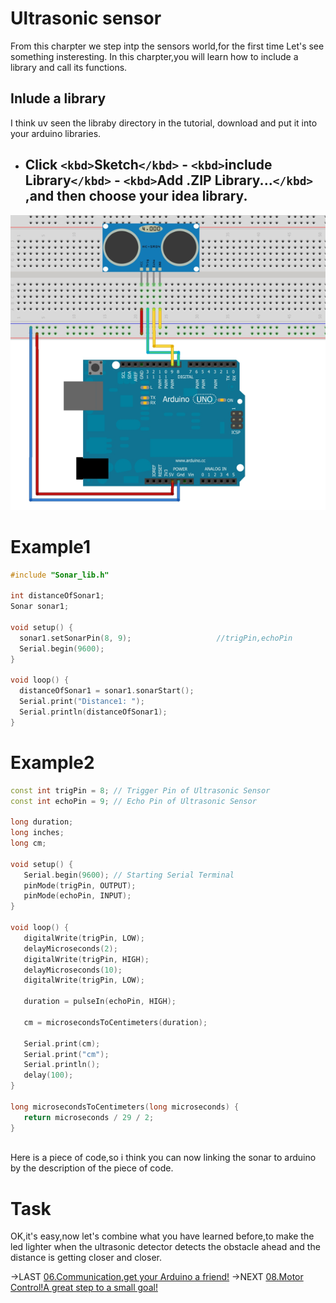 # Ultrasonic sensor

From this charpter we step intp the sensors world,for the first time Let's see something insteresting.
In this charpter,you will learn how to include a library and call its functions.

## Inlude a library

I think uv seen the libraby directory in the tutorial, download and put it into your arduino libraries.

- Click `<kbd>`Sketch`</kbd>` - `<kbd>`include Library`</kbd>` - `<kbd>`Add .ZIP Library...`</kbd>` ,and then choose your idea library.
  ---

<img src="pics/demoPics/HC-SR04-3.png">

# Example1

```C++
#include "Sonar_lib.h"

int distanceOfSonar1;
Sonar sonar1;

void setup() {
  sonar1.setSonarPin(8, 9);                   //trigPin,echoPin
  Serial.begin(9600);
}

void loop() {
  distanceOfSonar1 = sonar1.sonarStart();
  Serial.print("Distance1: ");
  Serial.println(distanceOfSonar1);
}
```

# Example2 
```C++
const int trigPin = 8; // Trigger Pin of Ultrasonic Sensor
const int echoPin = 9; // Echo Pin of Ultrasonic Sensor

long duration;
long inches;
long cm; 

void setup() {
   Serial.begin(9600); // Starting Serial Terminal
   pinMode(trigPin, OUTPUT);
   pinMode(echoPin, INPUT);
}

void loop() {
   digitalWrite(trigPin, LOW);
   delayMicroseconds(2);
   digitalWrite(trigPin, HIGH);
   delayMicroseconds(10);
   digitalWrite(trigPin, LOW);
  
   duration = pulseIn(echoPin, HIGH); 

   cm = microsecondsToCentimeters(duration);

   Serial.print(cm);
   Serial.print("cm");
   Serial.println();
   delay(100);
}

long microsecondsToCentimeters(long microseconds) {
   return microseconds / 29 / 2;
}
  
```
Here is a piece of code,so i think you can now linking the sonar to arduino by the description of the piece of code.  


# Task
OK,it's easy,now let's combine what you have learned before,to make the led lighter when the ultrasonic detector detects the obstacle ahead and the distance is getting closer and closer.

->LAST [06.Communication,get your Arduino a friend!](/06.Communication,get%20your%20Arduino%20a%20friend!.md)
->NEXT [08.Motor Control!A great step to a small goal!](/08.Motor%20Control!A%20great%20step%20to%20a%20small%20goal!.md)
